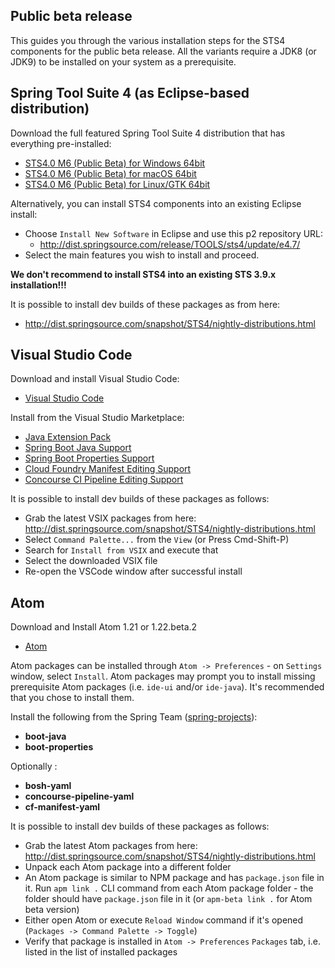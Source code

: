 ## Public beta release

This guides you through the various installation steps for the STS4 components for the public beta release. All the variants require a JDK8 (or JDK9) to be installed on your system as a prerequisite.

## Spring Tool Suite 4 (as Eclipse-based distribution)

Download the full featured Spring Tool Suite 4 distribution that has everything pre-installed:

* [STS4.0 M6 (Public Beta) for Windows 64bit](http://download.springsource.com/milestone/STS4/4.0.0.M6/dist/e4.7/spring-tool-suite-4-4.0.0.M6-e4.7.1a-win32.win32.x86_64.zip)
* [STS4.0 M6 (Public Beta) for macOS 64bit](http://download.springsource.com/milestone/STS4/4.0.0.M6/dist/e4.7/spring-tool-suite-4-4.0.0.M6-e4.7.1a-macosx.cocoa.x86_64.dmg)
* [STS4.0 M6 (Public Beta) for Linux/GTK 64bit](http://download.springsource.com/milestone/STS4/4.0.0.M6/dist/e4.7/spring-tool-suite-4-4.0.0.M6-e4.7.1a-linux.gtk.x86_64.tar.gz)

Alternatively, you can install STS4 components into an existing Eclipse install:

* Choose `Install New Software` in Eclipse and use this p2 repository URL:
  * http://dist.springsource.com/release/TOOLS/sts4/update/e4.7/
* Select the main features you wish to install and proceed.

**We don't recommend to install STS4 into an existing STS 3.9.x installation!!!**

It is possible to install dev builds of these packages as from here:
* http://dist.springsource.com/snapshot/STS4/nightly-distributions.html

## Visual Studio Code

Download and install Visual Studio Code:

* [Visual Studio Code](https://code.visualstudio.com/)

Install from the Visual Studio Marketplace:
* [Java Extension Pack](https://marketplace.visualstudio.com/items?itemName=vscjava.vscode-java-pack)
* [Spring Boot Java Support](https://marketplace.visualstudio.com/items?itemName=Pivotal.vscode-boot-java)
* [Spring Boot Properties Support](https://marketplace.visualstudio.com/items?itemName=Pivotal.vscode-boot-properties)
* [Cloud Foundry Manifest Editing Support](https://marketplace.visualstudio.com/items?itemName=Pivotal.vscode-manifest-yaml)
* [Concourse CI Pipeline Editing Support](https://marketplace.visualstudio.com/items?itemName=Pivotal.vscode-concourse)

It is possible to install dev builds of these packages as follows:
* Grab the latest VSIX packages from here: http://dist.springsource.com/snapshot/STS4/nightly-distributions.html
* Select `Command Palette...` from the `View` (or Press Cmd-Shift-P)
* Search for `Install from VSIX` and execute that
* Select the downloaded VSIX file
* Re-open the VSCode window after successful install

## Atom

Download and Install Atom 1.21 or 1.22.beta.2
* [Atom](http://atom.io)

Atom packages can be installed through `Atom -> Preferences` - on `Settings` window, select `Install`. Atom packages may prompt you to install missing prerequisite Atom packages (i.e. `ide-ui` and/or `ide-java`). It's recommended that you chose to install them.

Install the following from the Spring Team ([spring-projects](https://github.com/spring-projects)):
- **boot-java**
- **boot-properties**

Optionally :
- **bosh-yaml**
- **concourse-pipeline-yaml**
- **cf-manifest-yaml**

It is possible to install dev builds of these packages as follows:
* Grab the latest Atom packages from here: http://dist.springsource.com/snapshot/STS4/nightly-distributions.html
* Unpack each Atom package into a different folder
* An Atom package is similar to NPM package and has `package.json` file in it. Run `apm link .` CLI command from each Atom package folder - the folder should have `package.json` file in it (or `apm-beta link .` for Atom beta version)
* Either open Atom or execute `Reload Window` command if it's opened (`Packages -> Command Palette -> Toggle`)
* Verify that package is installed in `Atom -> Preferences` `Packages` tab, i.e. listed in the list of installed packages
